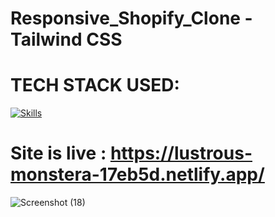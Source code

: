 # Responsive_Shopify_Clone - Tailwind CSS

# TECH STACK USED:
[![Skills](https://img.shields.io/badge/HTML5-E34F26?style=for-the-badge&logo=html5&logoColor=white)](https://www.apple.com/macos/catalina-preview)

# Site is live : https://lustrous-monstera-17eb5d.netlify.app/

![Screenshot (18)](https://user-images.githubusercontent.com/93249038/211704273-ff8d46d5-a250-4bb0-a6a8-2ee8efb9c5be.png)
